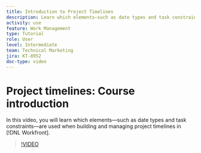```yaml
---
title: Introduction to Project Timelines
description: Learn which elements—such as date types and task constraints—are used when building and managing project timelines in [!DNL  Workfront].
activity: use
feature: Work Management
type: Tutorial
role: User
level: Intermediate
team: Technical Marketing
jira: KT-8952
doc-type: video
---
```

# Project timelines: Course introduction

In this video, you will learn which elements—such as date types and task constraints—are used when building and managing project timelines in [!DNL  Workfront].

>[!VIDEO](https://video.tv.adobe.com/v/335212/?quality=12&learn=on)
